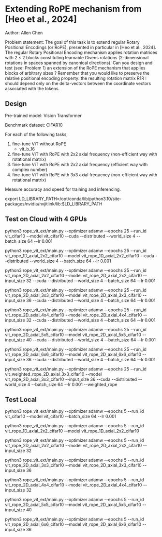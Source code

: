 # Extending RoPE mechanism from [Heo et al., 2024]

Author: Allen Chen

Problem statement: The goal of this task is to extend regular Rotary Positional Encodings (or RoPE), presented in particular in [Heo et al., 2024]. The regular Rotary Positional Encoding mechanism applies rotation matrices with 2 × 2 blocks constituting learnable Givens rotations (2-dimensional rotations in spaces spanned by canonical directions). Can you design and test (see: Problem 1) an extension of the RoPE mechanism that applies blocks of arbitrary sizes ? Remember that you would like to preserve the relative positional encoding property: the resulting rotation matrix R1R⊤ should depend only on the delta-vectors between the coordinate vectors associated with the tokens.

## Design

Pre-trained model: Vision Transformer

Benchmark dataset: CIFAR10

For each of the following tasks, 
1. fine-tune ViT without RoPE
    - vit_b_16
2. fine-tune ViT with RoPE with 2x2 axial frequency (non-efficient way with rotational matrix)
3. fine-tune ViT with RoPE with 2x2 axial frequency (efficient way with complex number)
4. fine-tune ViT with RoPE with 3x3 axial frequency (non-efficient way with rotational matrix)

Measure accuracy and speed for training and inferencing. 

export LD_LIBRARY_PATH=/opt/conda/lib/python3.10/site-packages/nvidia/nvjitlink/lib:$LD_LIBRARY_PATH

## Test on Cloud with 4 GPUs

python3 rope_vit_ext/main.py --optimizer adamw --epochs 25 --run_id vit_cifar10 --model vit_cifar10 --cuda --distributed --world_size 4 --batch_size 64 --lr 0.001

python3 rope_vit_ext/main.py --optimizer adamw --epochs 25 --run_id vit_rope_1D_axial_2x2_cifar10 --model vit_rope_1D_axial_2x2_cifar10 --cuda --distributed --world_size 4 --batch_size 64 --lr 0.001

python3 rope_vit_ext/main.py --optimizer adamw --epochs 25 --run_id vit_rope_2D_axial_2x2_cifar10 --model vit_rope_2D_axial_2x2_cifar10 --input_size 32 --cuda --distributed --world_size 4 --batch_size 64 --lr 0.001

python3 rope_vit_ext/main.py --optimizer adamw --epochs 25 --run_id vit_rope_2D_axial_3x3_cifar10 --model vit_rope_2D_axial_3x3_cifar10 --input_size 36 --cuda --distributed --world_size 4 --batch_size 64 --lr 0.001

python3 rope_vit_ext/main.py --optimizer adamw --epochs 25 --run_id vit_rope_2D_axial_4x4_cifar10 --model vit_rope_2D_axial_4x4_cifar10 --input_size 32 --cuda --distributed --world_size 4 --batch_size 64 --lr 0.001

python3 rope_vit_ext/main.py --optimizer adamw --epochs 25 --run_id vit_rope_2D_axial_5x5_cifar10 --model vit_rope_2D_axial_5x5_cifar10 --input_size 40 --cuda --distributed --world_size 4 --batch_size 64 --lr 0.001

python3 rope_vit_ext/main.py --optimizer adamw --epochs 25 --run_id vit_rope_2D_axial_6x6_cifar10 --model vit_rope_2D_axial_6x6_cifar10 --input_size 36 --cuda --distributed --world_size 4 --batch_size 64 --lr 0.001



python3 rope_vit_ext/main.py --optimizer adamw --epochs 25 --run_id vit_weighted_rope_2D_axial_3x3_cifar10 --model vit_rope_2D_axial_3x3_cifar10 --input_size 36 --cuda --distributed --world_size 4 --batch_size 64 --lr 0.001 --weighted_rope




## Test Local

python3 rope_vit_ext/main.py --optimizer adamw --epochs 5 --run_id vit_cifar10 --model vit_cifar10 --batch_size 64 --lr 0.001

python3 rope_vit_ext/main.py --optimizer adamw --epochs 5 --run_id vit_rope_1D_axial_2x2_cifar10 --model vit_rope_1D_axial_2x2_cifar10

python3 rope_vit_ext/main.py --optimizer adamw --epochs 5 --run_id vit_rope_2D_axial_2x2_cifar10 --model vit_rope_2D_axial_2x2_cifar10 --input_size 32

python3 rope_vit_ext/main.py --optimizer adamw --epochs 5 --run_id vit_rope_2D_axial_3x3_cifar10 --model vit_rope_2D_axial_3x3_cifar10 --input_size 36

python3 rope_vit_ext/main.py --optimizer adamw --epochs 5 --run_id vit_rope_2D_axial_4x4_cifar10 --model vit_rope_2D_axial_4x4_cifar10 --input_size 32

python3 rope_vit_ext/main.py --optimizer adamw --epochs 5 --run_id vit_rope_2D_axial_5x5_cifar10 --model vit_rope_2D_axial_5x5_cifar10 --input_size 40

python3 rope_vit_ext/main.py --optimizer adamw --epochs 5 --run_id vit_rope_2D_axial_6x6_cifar10 --model vit_rope_2D_axial_6x6_cifar10 --input_size 36

